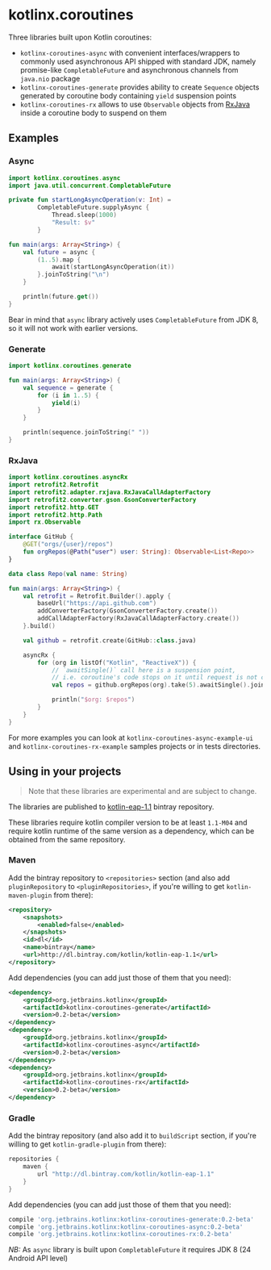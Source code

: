 # kotlinx.coroutines
Three libraries built upon Kotlin coroutines:
* `kotlinx-coroutines-async` with convenient interfaces/wrappers to commonly
used asynchronous API shipped with standard JDK, namely promise-like `CompletableFuture`
and asynchronous channels from `java.nio` package
* `kotlinx-coroutines-generate` provides ability to create `Sequence` objects
generated by coroutine body containing `yield` suspension points
* `kotlinx-coroutines-rx` allows to use `Observable` objects from
[RxJava](https://github.com/ReactiveX/RxJava) inside a coroutine body to suspend on them

## Examples
### Async

```kotlin
import kotlinx.coroutines.async
import java.util.concurrent.CompletableFuture

private fun startLongAsyncOperation(v: Int) =
        CompletableFuture.supplyAsync {
            Thread.sleep(1000)
            "Result: $v"
        }

fun main(args: Array<String>) {
    val future = async {
        (1..5).map {
            await(startLongAsyncOperation(it))
        }.joinToString("\n")
    }

    println(future.get())
}
```

Bear in mind that `async` library actively uses `CompletableFuture` from JDK 8, so
it will not work with earlier versions.

### Generate

```kotlin
import kotlinx.coroutines.generate

fun main(args: Array<String>) {
    val sequence = generate {
        for (i in 1..5) {
            yield(i)
        }
    }

    println(sequence.joinToString(" "))
}
```

### RxJava

```kotlin
import kotlinx.coroutines.asyncRx
import retrofit2.Retrofit
import retrofit2.adapter.rxjava.RxJavaCallAdapterFactory
import retrofit2.converter.gson.GsonConverterFactory
import retrofit2.http.GET
import retrofit2.http.Path
import rx.Observable

interface GitHub {
    @GET("orgs/{user}/repos")
    fun orgRepos(@Path("user") user: String): Observable<List<Repo>>
}

data class Repo(val name: String)

fun main(args: Array<String>) {
    val retrofit = Retrofit.Builder().apply {
        baseUrl("https://api.github.com")
        addConverterFactory(GsonConverterFactory.create())
        addCallAdapterFactory(RxJavaCallAdapterFactory.create())
    }.build()

    val github = retrofit.create(GitHub::class.java)

    asyncRx {
        for (org in listOf("Kotlin", "ReactiveX")) {
            // `awaitSingle()` call here is a suspension point,
            // i.e. coroutine's code stops on it until request is not completed
            val repos = github.orgRepos(org).take(5).awaitSingle().joinToString()

            println("$org: $repos")
        }
    }
}
```

For more examples you can look at `kotlinx-coroutines-async-example-ui`
and `kotlinx-coroutines-rx-example` samples projects or in tests directories.

## Using in your projects

> Note that these libraries are experimental and are subject to change.

The libraries are published to [kotlin-eap-1.1](https://bintray.com/kotlin/kotlin-eap-1.1/kotlinx.coroutines) bintray repository.

These libraries require kotlin compiler version to be at least `1.1-M04` and 
require kotlin runtime of the same version as a dependency, which can be obtained from the same repository.


### Maven

Add the bintray repository to `<repositories>` section (and also add `pluginRepository` to `<pluginRepositories>`,
if you're willing to get `kotlin-maven-plugin` from there):

```xml
<repository>
    <snapshots>
        <enabled>false</enabled>
    </snapshots>
    <id>dl</id>
    <name>bintray</name>
    <url>http://dl.bintray.com/kotlin/kotlin-eap-1.1</url>
</repository>
```

Add dependencies (you can add just those of them that you need):

```xml
<dependency>
    <groupId>org.jetbrains.kotlinx</groupId>
    <artifactId>kotlinx-coroutines-generate</artifactId>
    <version>0.2-beta</version>
</dependency>
<dependency>
    <groupId>org.jetbrains.kotlinx</groupId>
    <artifactId>kotlinx-coroutines-async</artifactId>
    <version>0.2-beta</version>
</dependency>
<dependency>
    <groupId>org.jetbrains.kotlinx</groupId>
    <artifactId>kotlinx-coroutines-rx</artifactId>
    <version>0.2-beta</version>
</dependency>
```

### Gradle

Add the bintray repository (and also add it to `buildScript` section, if you're willing to get `kotlin-gradle-plugin` from there):

```groovy
repositories {
    maven {
        url "http://dl.bintray.com/kotlin/kotlin-eap-1.1"
    }
}
```

Add dependencies (you can add just those of them that you need):

```groovy
compile 'org.jetbrains.kotlinx:kotlinx-coroutines-generate:0.2-beta'
compile 'org.jetbrains.kotlinx:kotlinx-coroutines-async:0.2-beta'
compile 'org.jetbrains.kotlinx:kotlinx-coroutines-rx:0.2-beta'
```

*NB:* As `async` library is built upon `CompletableFuture` it requires JDK 8 (24 Android API level)

